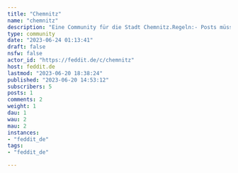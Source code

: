 ```yaml
---
title: "Chemnitz" 
name: "chemnitz"
description: "Eine Community für die Stadt Chemnitz.Regeln:- Posts müssen Bezug zur Stadt Chemnitz haben.- Allgemeine Netiquette ist einzuhalten.---QuellenLogo: ausgeschnitten aus eigenem Foto"
type: community
date: "2023-06-24 01:13:41"
draft: false
nsfw: false
actor_id: "https://feddit.de/c/chemnitz"
host: feddit.de
lastmod: "2023-06-20 18:38:24"
published: "2023-06-20 14:53:12"
subscribers: 5
posts: 1
comments: 2
weight: 1
dau: 1
wau: 2
mau: 2
instances:
- "feddit_de"
tags: 
- "feddit_de"

---
```

